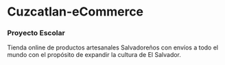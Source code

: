# Cuzcatlan-eCommerce

<h3>Proyecto Escolar</h3>

Tienda online de productos artesanales Salvadoreños con envíos a todo el mundo con el propósito de expandir la cultura de El Salvador.
